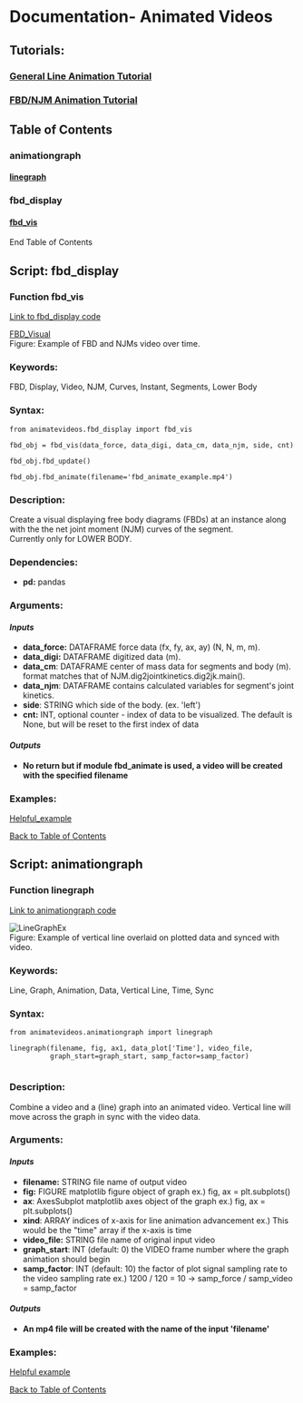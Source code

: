 # Documentation- Animated Videos

## Tutorials:
### [General Line Animation Tutorial](https://github.com/USCBiomechanicsLab/labcodes/blob/master/animatevideos/Example_LineGraph.md)
### [FBD/NJM Animation Tutorial](https://github.com/USCBiomechanicsLab/labcodes/blob/master/animatevideos/fbd_example.py)

## Table of Contents

### animationgraph
#### [linegraph](#function-linegraph)
### fbd_display
#### [fbd_vis](#function-fbd_vis)

End Table of Contents  

## Script: fbd_display
### Function fbd_vis

[Link to fbd_display code](https://github.com/USCBiomechanicsLab/labcodes/blob/master/animatevideos/fbd_display.py)

[FBD_Visual](https://github.com/USCBiomechanicsLab/labcodes/blob/master/animatevideos/fbd_example.py)  
Figure: Example of FBD and NJMs video over time.


### **Keywords:**
FBD, Display, Video, NJM, Curves, Instant, Segments, Lower Body

### **Syntax:**
```
from animatevideos.fbd_display import fbd_vis

fbd_obj = fbd_vis(data_force, data_digi, data_cm, data_njm, side, cnt)

fbd_obj.fbd_update()

fbd_obj.fbd_animate(filename='fbd_animate_example.mp4')                           
```
### **Description:**  
Create a visual displaying free body diagrams (FBDs) at an instance along with the 
the net joint moment (NJM) curves of the segment.  
Currently only for LOWER BODY.

### **Dependencies:**
* **pd:** pandas

### **Arguments:**

#### *Inputs*

   * **data_force:** DATAFRAME
            force data (fx, fy, ax, ay) (N, N, m, m).
   * **data_digi:** DATAFRAME
            digitized data (m).
   * **data_cm**: DATAFRAME
            center of mass data for segments and body (m).
            format matches that of NJM.dig2jointkinetics.dig2jk.main().
   * **data_njm**: DATAFRAME
            contains calculated variables for segment's joint kinetics.
   * **side**: STRING
            which side of the body. (ex. 'left')
   * **cnt:** INT, optional
            counter - index of data to be visualized.
            The default is None, but will be reset to the first index of data
     
#### *Outputs*

   * **No return but if module fbd_animate is used, a video will be created with the specified filename**
   
### **Examples:**
[Helpful_example](https://github.com/USCBiomechanicsLab/labcodes/blob/master/animatevideos/fbd_example.py)  



[Back to Table of Contents](#table-of-contents) 


## Script: animationgraph
### Function linegraph

[Link to animationgraph code](https://github.com/USCBiomechanicsLab/labcodes/blob/master/animatevideos/animationgraph.py)

![LineGraphEx](https://github.com/USCBiomechanicsLab/labcodes/blob/master/DocMaterials/GraphVid_Example.png)  
Figure: Example of vertical line overlaid on plotted data and synced with video.

### **Keywords:**
Line, Graph, Animation, Data, Vertical Line, Time, Sync

### **Syntax:**
```
from animatevideos.animationgraph import linegraph

linegraph(filename, fig, ax1, data_plot['Time'], video_file,
          graph_start=graph_start, samp_factor=samp_factor)
                              
```
### **Description:**  
Combine a video and a (line) graph into an animated video.
Vertical line will move across the graph in sync with the video data.
 
### **Arguments:**

#### *Inputs*

   * **filename:** STRING file name of output video
   * **fig:** FIGURE matplotlib figure object of graph
        ex.) fig, ax = plt.subplots()
   * **ax**: AxesSubplot matplotlib axes object of the graph
        ex.) fig, ax = plt.subplots()
   * **xind**: ARRAY indices of x-axis for line animation advancement 
        ex.) This would be the "time" array if the x-axis is time
   * **video_file:** STRING file name of original input video
   * **graph_start**: INT (default: 0) the VIDEO frame number where the graph animation should begin
   * **samp_factor**: INT (default: 10) the factor of plot signal sampling rate to the video sampling rate
        ex.) 1200 / 120 = 10  -> samp_force / samp_video = samp_factor
           
#### *Outputs*

   * **An mp4 file will be created with the name of the input 'filename'**
   
### **Examples:**
[Helpful example](https://github.com/USCBiomechanicsLab/labcodes/blob/master/animatevideos/linegraph_example.py)

[Back to Table of Contents](#table-of-contents) 
